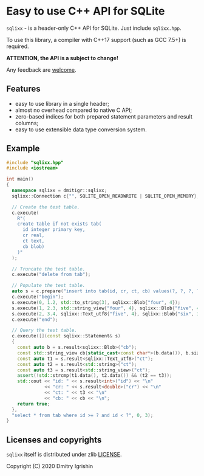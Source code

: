# Easy to use C++ API for SQLite

`sqlixx` - is a header-only C++ API for SQLite. Just include `sqlixx.hpp`.

To use this library, a compiler with C++17 support (such as GCC 7.5+) is required.

**ATTENTION, the API is a subject to change!**

Any feedback are [welcome][dmitigr_mail].

## Features

  - easy to use library in a single header;
  - almost no overhead compared to native C API;
  - zero-based indices for both prepared statement parameters and result columns;
  - easy to use extensible data type conversion system.

## Example

```cpp
#include "sqlixx.hpp"
#include <iostream>

int main()
{
  namespace sqlixx = dmitigr::sqlixx;
  sqlixx::Connection c{"", SQLITE_OPEN_READWRITE | SQLITE_OPEN_MEMORY};

  // Create the test table.
  c.execute(
    R"(
    create table if not exists tab(
      id integer primary key,
      cr real,
      ct text,
      cb blob)
    )"
  );

  // Truncate the test table.
  c.execute("delete from tab");

  // Populate the test table.
  auto s = c.prepare("insert into tab(id, cr, ct, cb) values(?, ?, ?, ?)");
  c.execute("begin");
  s.execute(0, 1.2, std::to_string(3), sqlixx::Blob{"four", 4});
  s.execute(1, 2.3, std::string_view{"four", 4}, sqlixx::Blob{"five", 4});
  s.execute(2, 3.4, sqlixx::Text_utf8{"five", 4}, sqlixx::Blob{"six", 3});
  c.execute("end");

  // Query the test table.
  c.execute([](const sqlixx::Statement& s)
  {
    const auto b = s.result<sqlixx::Blob>("cb");
    const std::string_view cb{static_cast<const char*>(b.data()), b.size()};
    const auto t1 = s.result<sqlixx::Text_utf8>("ct");
    const auto t2 = s.result<std::string>("ct");
    const auto t3 = s.result<std::string_view>("ct");
    assert(!std::strcmp(t1.data(), t2.data()) && (t2 == t3));
    std::cout << "id: " << s.result<int>("id") << "\n"
              << "cr: " << s.result<double>("cr") << "\n"
              << "ct: " << t3 << "\n"
              << "cb: " << cb << "\n";
    return true;
  },
  "select * from tab where id >= ? and id < ?", 0, 3);
}
```

## Licenses and copyrights

`sqlixx` itself is distributed under zlib [LICENSE](LICENSE.txt).

Copyright (C) 2020 Dmitry Igrishin

[dmitigr_mail]: mailto:dmitigr@gmail.com
